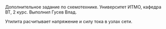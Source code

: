 Дополнительное задание по схемотехнике. 
Университет ИТМО, кафедра ВТ, 2 курс.
Выполнил Гусев Влад.

Утилита расчитывает напряжение и силу тока в узлах сети.
